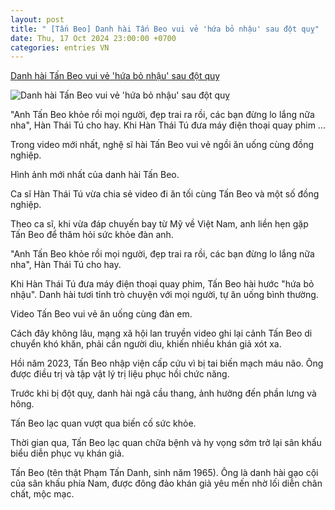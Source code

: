 ```yaml
---
layout: post
title: " [Tấn Beo] Danh hài Tấn Beo vui vẻ 'hứa bỏ nhậu' sau đột quỵ"
date: Thu, 17 Oct 2024 23:00:00 +0700
categories: entries VN
---
```

[Danh hài Tấn Beo vui vẻ 'hứa bỏ nhậu' sau đột quỵ](https://cuoi.tuoitre.vn/danh-hai-tan-beo-vui-ve-hua-bo-nhau-sau-dot-quy-20241017153254061.htm)

![Danh hài Tấn Beo vui vẻ 'hứa bỏ nhậu' sau đột quỵ](https://cdn.tuoitre.vn/zoom/600_315/471584752817336320/2024/10/17/ava022-17291543949041277931750.jpg)

"Anh Tấn Beo khỏe rồi mọi người, đẹp trai ra rồi, các bạn đừng lo lắng nữa nha", Hàn Thái Tú cho hay. Khi Hàn Thái Tú đưa máy điện thoại quay phim ...

Trong video mới nhất, nghệ sĩ hài Tấn Beo vui vẻ ngồi ăn uống cùng đồng nghiệp.

Hình ảnh mới nhất của danh hài Tấn Beo.

Ca sĩ Hàn Thái Tú vừa chia sẻ video đi ăn tối cùng Tấn Beo và một số đồng nghiệp.

Theo ca sĩ, khi vừa đáp chuyến bay từ Mỹ về Việt Nam, anh liền hẹn gặp Tấn Beo để thăm hỏi sức khỏe đàn anh.

"Anh Tấn Beo khỏe rồi mọi người, đẹp trai ra rồi, các bạn đừng lo lắng nữa nha", Hàn Thái Tú cho hay.

Khi Hàn Thái Tú đưa máy điện thoại quay phim, Tấn Beo hài hước "hứa bỏ nhậu". Danh hài tươi tỉnh trò chuyện với mọi người, tự ăn uống bình thường.

Video Tấn Beo vui vẻ ăn uống cùng đàn em.

Cách đây không lâu, mạng xã hội lan truyền video ghi lại cảnh Tấn Beo di chuyển khó khăn, phải cần người dìu, khiến nhiều khán giả xót xa.

Hồi năm 2023, Tấn Beo nhập viện cấp cứu vì bị tai biến mạch máu não. Ông được điều trị và tập vật lý trị liệu phục hồi chức năng.

Trước khi bị đột quỵ, danh hài ngã cầu thang, ảnh hưởng đến phần lưng và hông.

Tấn Beo lạc quan vượt qua biến cố sức khỏe.

Thời gian qua, Tấn Beo lạc quan chữa bệnh và hy vọng sớm trở lại sân khấu biểu diễn phục vụ khán giả.

Tấn Beo (tên thật Phạm Tấn Danh, sinh năm 1965). Ông là danh hài gạo cội của sân khấu phía Nam, được đông đảo khán giả yêu mến nhờ lối diễn chân chất, mộc mạc.

